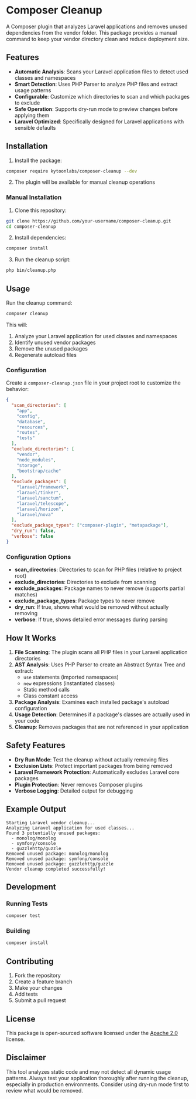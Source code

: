 # Composer Cleanup

A Composer plugin that analyzes Laravel applications and removes unused dependencies from the vendor folder. This package provides a manual command to keep your vendor directory clean and reduce deployment size.

## Features

- **Automatic Analysis**: Scans your Laravel application files to detect used classes and namespaces
- **Smart Detection**: Uses PHP Parser to analyze PHP files and extract usage patterns
- **Configurable**: Customize which directories to scan and which packages to exclude
- **Safe Operation**: Supports dry-run mode to preview changes before applying them
- **Laravel Optimized**: Specifically designed for Laravel applications with sensible defaults

## Installation

1. Install the package:

```bash
composer require kytoonlabs/composer-cleanup --dev
```

2. The plugin will be available for manual cleanup operations

### Manual Installation

1. Clone this repository:

```bash
git clone https://github.com/your-username/composer-cleanup.git
cd composer-cleanup
```

2. Install dependencies:

```bash
composer install
```

3. Run the cleanup script:

```bash
php bin/cleanup.php
```

## Usage

Run the cleanup command:

```bash
composer cleanup
```

This will:

1. Analyze your Laravel application for used classes and namespaces
2. Identify unused vendor packages
3. Remove the unused packages
4. Regenerate autoload files

### Configuration

Create a `composer-cleanup.json` file in your project root to customize the behavior:

```json
{
  "scan_directories": [
    "app",
    "config",
    "database",
    "resources",
    "routes",
    "tests"
  ],
  "exclude_directories": [
    "vendor",
    "node_modules",
    "storage",
    "bootstrap/cache"
  ],
  "exclude_packages": [
    "laravel/framework",
    "laravel/tinker",
    "laravel/sanctum",
    "laravel/telescope",
    "laravel/horizon",
    "laravel/nova"
  ],
  "exclude_package_types": ["composer-plugin", "metapackage"],
  "dry_run": false,
  "verbose": false
}
```

### Configuration Options

- **scan_directories**: Directories to scan for PHP files (relative to project root)
- **exclude_directories**: Directories to exclude from scanning
- **exclude_packages**: Package names to never remove (supports partial matches)
- **exclude_package_types**: Package types to never remove
- **dry_run**: If true, shows what would be removed without actually removing
- **verbose**: If true, shows detailed error messages during parsing

## How It Works

1. **File Scanning**: The plugin scans all PHP files in your Laravel application directories
2. **AST Analysis**: Uses PHP Parser to create an Abstract Syntax Tree and extract:
   - `use` statements (imported namespaces)
   - `new` expressions (instantiated classes)
   - Static method calls
   - Class constant access
3. **Package Analysis**: Examines each installed package's autoload configuration
4. **Usage Detection**: Determines if a package's classes are actually used in your code
5. **Cleanup**: Removes packages that are not referenced in your application

## Safety Features

- **Dry Run Mode**: Test the cleanup without actually removing files
- **Exclusion Lists**: Protect important packages from being removed
- **Laravel Framework Protection**: Automatically excludes Laravel core packages
- **Plugin Protection**: Never removes Composer plugins
- **Verbose Logging**: Detailed output for debugging

## Example Output

```
Starting Laravel vendor cleanup...
Analyzing Laravel application for used classes...
Found 3 potentially unused packages:
  - monolog/monolog
  - symfony/console
  - guzzlehttp/guzzle
Removed unused package: monolog/monolog
Removed unused package: symfony/console
Removed unused package: guzzlehttp/guzzle
Vendor cleanup completed successfully!
```

## Development

### Running Tests

```bash
composer test
```

### Building

```bash
composer install
```

## Contributing

1. Fork the repository
2. Create a feature branch
3. Make your changes
4. Add tests
5. Submit a pull request

## License

This package is open-sourced software licensed under the [Apache 2.0](LICENSE) license.

## Disclaimer

This tool analyzes static code and may not detect all dynamic usage patterns. Always test your application thoroughly after running the cleanup, especially in production environments. Consider using dry-run mode first to review what would be removed.
